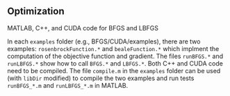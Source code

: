 ## Optimization

MATLAB, C++, and CUDA code for BFGS and LBFGS  

In each `examples` folder (e.g., BFGS/CUDA/examples), there are two examples: `rosenbrockFunction.*` and `bealeFunction.*` which implment the computation of the objective function and gradient. The files `runBFGS.*` and `runLBFGS.*` show how to call `BFGS.*` and `LBFGS.*`. Both C++ and CUDA code need to be compiled. The file `compile.m` in the `examples` folder can be used (with `libDir` modified) to compile the two examples and run tests `runBFGS_*.m` and `runLBFGS_*.m` in MATLAB.
